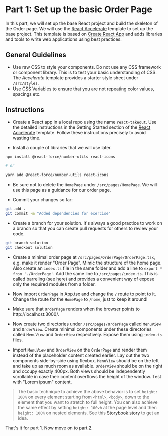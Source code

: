 # Part 1: Set up the basic Order Page

In this part, we will set up the base React project and build the skeleton of
the Order page. We will use the
[React Accelerate](https://github.com/PublicisSapient/cra-template-accelerate)
template to set up the base project. This template is based on
[Create React App](https://github.com/facebook/create-react-app) and adds
libraries and tools to write web applications using best practices.

## General Guidelines

- Use raw CSS to style your components. Do not use any CSS framework or
  component library. This is to test your basic understanding of CSS. The
  _Accelerate_ template provides a starter style sheet under `/src/styles`.
- Use CSS Variables to ensure that you are not repeating color values, spacings
  etc.

## Instructions

- Create a React app in a local repo using the name `react-takeout`. Use the
  detailed instructions in the Getting Started section of the
  [React Accelerate](https://github.com/PublicisSapient/cra-template-accelerate#getting-started)
  template. Follow these instructions precisely to avoid wasting time.

- Install a couple of libraries that we will use later.

```sh
npm install @react-force/number-utils react-icons

# or

yarn add @react-force/number-utils react-icons
```

- Be sure not to delete the `HomePage` under `/src/pages/HomePage`. We will use
  this page as a guidance for our order page.

- Commit your changes so far:

```sh
git add .
git commit -m "Added dependencies for exercise"
```

- Create a branch for your solution. It's always a good practice to work on a
  branch so that you can create pull requests for others to review your code.

```sh
git branch solution
git checkout solution
```

- Create a minimal order page at `/src/pages/OrderPage/OrderPage.tsx`, e.g. make
  it render "Order Page". Mimic the structure of the home page. Also create an
  `index.ts` file in the same folder and add a line to
  `export * from './OrderPage'`. Add the same line to `/src/pages/index.ts`.
  This is called barreling (see
  [here](https://basarat.gitbook.io/typescript/main-1/barrel)) and provides a
  convenient way of expose only the required modules from a folder.

- Now import `OrderPage` in App.tsx and change the `/` route to point to it.
  Change the route for the `HomePage` to `/home`, just to keep it around!

- Make sure that `OrderPage` renders when the browser points to
  http://localhost:3000/.

- Now create two directories under `/src/pages/OrderPage` called `MenuView` and
  `OrderView`. Create minimal components under these directories called
  `MenuView` and `OrderView` respectively. Expose them using `index.ts` files.

- Import `MenuView` and `OrderView` on the `OrderPage` and render them instead
  of the placeholder content created earlier. Lay out the two components
  side-by-side using flexbox. `MenuView` should be on the left and take up as
  much room as available. `OrderView` should be on the right and occupy exactly
  400px. Both views should be independently scrollable in case their content
  overflows the height of the window. Test with "Lorem ipsum" content.

> The basic technique to achieve the above behavior is to set `height: 100%` on
> every element starting from `<html>`, `<body>`, down to the element that you
> want to stretch to full height. You can also achieve the same effect by
> setting `height: 100vh` at the page level and then `height: 100%` on nested
> elements. See this
> [Storybook story](https://github.com/PublicisSapient/accelerated-news/blob/main/src/components/Containers/Containers.stories.tsx#L105-L138)
> to get an idea.

That's it for part 1. Now move on to [part 2](part-2-menu-view.md).
